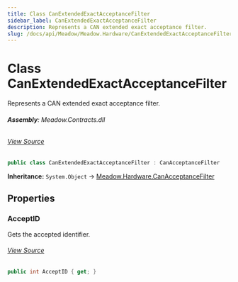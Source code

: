 ```yaml
---
title: Class CanExtendedExactAcceptanceFilter
sidebar_label: CanExtendedExactAcceptanceFilter
description: Represents a CAN extended exact acceptance filter.
slug: /docs/api/Meadow/Meadow.Hardware/CanExtendedExactAcceptanceFilter
---
```

# Class CanExtendedExactAcceptanceFilter
Represents a CAN extended exact acceptance filter.

###### **Assembly**: Meadow.Contracts.dll
###### [View Source](https://github.com/WildernessLabs/Meadow.Contracts.git/blob/develop/Source/Meadow.Contracts/Hardware/Contracts/PortsAndBuses/CAN/CanExtendedExactAcceptanceFilter.cs#L6)
```csharp title="Declaration"
public class CanExtendedExactAcceptanceFilter : CanAcceptanceFilter
```
**Inheritance:** `System.Object` -> [Meadow.Hardware.CanAcceptanceFilter](../Meadow.Hardware/CanAcceptanceFilter)

## Properties
### AcceptID
Gets the accepted identifier.
###### [View Source](https://github.com/WildernessLabs/Meadow.Contracts.git/blob/develop/Source/Meadow.Contracts/Hardware/Contracts/PortsAndBuses/CAN/CanExtendedExactAcceptanceFilter.cs#L11)
```csharp title="Declaration"
public int AcceptID { get; }
```
